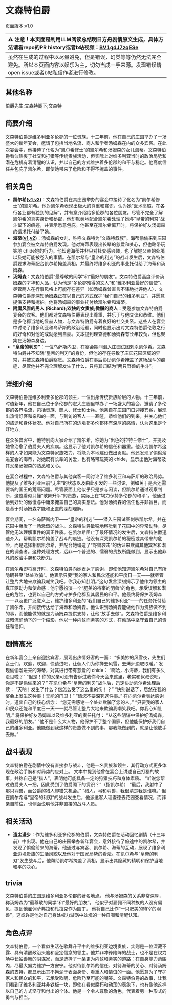 # 文森特伯爵
页面版本:v1.0
 

| :warning: 注意！本页面是利用LLM阅读总结明日方舟剧情原文生成，具体方法请看repo的PR history或者b站视频：[BV1gdJ7zqESe](https://www.bilibili.com/video/BV1gdJ7zqESe/)         |
|:----------------------------|
| 虽然在生成的过程中以尽量避免，但是错误，幻觉等等仍然无法完全避免。所以本页面内容以娱乐为主，切勿当成一手来源。发现错误请open issue或者b站私信作者进行修改。|



## 其他名称
伯爵先生;文森特阁下;文森特
## 简要介绍
文森特伯爵是维多利亚多伦郡的一位贵族。十三年前，他在自己的庄园举办了一场盛大的新年宴会，邀请了包括当地名流、商人和学者汤姆森在内的众多宾客。在此次宴会中，他接待了化名为“凯尔希修士”的凯尔希和汤姆森的女儿海蒂。文森特伯爵看似热衷于社交和打猎等传统贵族活动，但实际上对维多利亚当时的政治局势和潜在危机有着清醒的认识，并以自己的方式维护着多伦郡的和平与稳定。他高度信任并包庇了凯尔希，即使她带来了危险和不得不掩盖的事件。
## 相关角色
-   **凯尔希([v1](char_003_kalts.md),[v2](../char_v3/char_003_kalts.md))**：文森特伯爵在其庄园举办的宴会中接待了化名为“凯尔希修士”的凯尔希。他对凯尔希表现出极大的尊重和赏识，认为她“医术高超，在各行各业都有独到的见解”，并有意介绍给多伦郡的各位朋友。尽管不完全了解凯尔希的真实身份和秘密，他却默契地配合凯尔希处理了她与“皇帝的利刃”战斗留下的痕迹，并表示愿意包庇。他甚至在凯尔希离开时，将保护好友汤姆森的请求托付给了她。
-   **海蒂([v1](char_4045_heidi.md),[v2](../char_v3/char_4045_heidi.md))**：汤姆森的女儿，称呼文森特为“文森特叔叔”。海蒂偷偷来到庄园参加宴会被文森特伯爵发现。他对海蒂表现出长辈的慈爱和关心，但也略带玩笑地 chide她的行为。他知道海蒂并非只对社交感兴趣，也了解她父亲的处境以及她可能被卷入的事情。在凯尔希与“皇帝的利刃”的战斗发生后，文森特伯爵要求海蒂配合凯尔希掩盖真相，并最终将维多利亚的事业托付给了海蒂和汤姆森。
-   **汤姆森**：文森特伯爵“最尊敬的同学”和“最好的朋友”。文森特伯爵高度评价汤姆森的才华和人品，认为他是“多伦郡难得的文人”和“维多利亚最好的信使”。尽管两人在行事风格上可能存在差异（如汤姆森曾直言不讳地批评他人），文森特伯爵却深知汤姆森正在以自己的方式保护“我们自己的维多利亚”，并愿意提供支持和掩护。他将汤姆森的事业托付给凯尔希和海蒂。
-   **附庸风雅的男人 (Richard);欢快的女贵族;微醺的商人**：受邀参加文森特伯爵宴会的宾客。他们都对文森特伯爵表现出尊重，并乐于与他交谈和恭维。他们是多伦郡当地的显赫人物，与文森特伯爵有着良好的社交关系。这些人在宴会中讨论了维多利亚和乌萨斯的政治话题，同时也显示出对文森特伯爵伦敦之行的好奇和对他的成就感到自豪。文本提到理查德和汤姆森有长年较劲，但也聚集在汤姆森身边。
-   **“皇帝的利刃”**：一位乌萨斯内卫，在宴会期间潜入庄园试图刺杀凯尔希。文森特伯爵并不知晓“皇帝的利刃”的身份，但他的存在导致了庄园花园区域的异常，并被文森特伯爵察觉。文森特伯爵在事后协助凯尔希掩盖了这场战斗的痕迹，尽管他并不完全理解发生了什么，只将其归结为“两只野兽的争斗”。
## 详细介绍
文森特伯爵是维多利亚多伦郡的领主，一位出身传统贵族阶层的人物。十三年前，时值新年，他在自己位于多伦郡的宏大庄园里举办了一场盛大的宴会，邀请了多伦郡的各界名流，包括贵族、商人、修士和士兵。他亲自在庄园门口迎接宾客，展现出热情好客和亲和的一面，与到访的客人一一寒暄，恭维他们的到来，并关心他们的旅途和身体状况。他对自己所在的边境郡多伦郡怀有深厚的感情，认为这里是个好地方。

在众多宾客中，他特别向大家介绍了凯尔希，称她为“出色的拉特兰修士”，并提及她曾治愈了伯爵夫人的疾病。这显示了他对凯尔希的信任和器重。他认为凯尔希这样的人才如果能为文森特家族效力，将能为本地建设做出贡献。他还发现了偷偷溜进宴会的海蒂，对她既有长辈的关爱，也有略带玩笑的 chide，显示出他对海蒂及其父亲汤姆森的熟悉和关心。

在宴会过程中，文森特伯爵与其他宾客一同讨论了维多利亚和乌萨斯的政治局势。他提及了维多利亚目前“无主”的状态以及由此引发的一些讨论，例如关于是否还需要新的国王的荒唐问题。尽管表面上他似乎只是参与闲谈，但凯尔希通过观察判断，这位看似只懂“歌舞升平”的贵族，实际上在“竭力保持多伦郡的和平”。他通过恰到好处的傲慢与中庸来掩盖自己的真实想法。他对汤姆森的信任也并非盲目，而是基于对汤姆森才能和正直的深刻理解。

宴会期间，一名乌萨斯内卫——“皇帝的利刃”——潜入庄园试图刺杀凯尔希，并在花园中爆发了一场激烈的战斗。文森特伯爵敏锐地察觉到了花园中的异常动静，尽管他无法理解事件的真正性质。在凯尔希阻止了最坏情况的发生后，文森特伯爵迅速介入，帮助凯尔希掩盖了战斗的痕迹。他没有深究凯尔希的秘密或其带来的危险，而是选择相信凯尔希，并配合她编造了“野兽袭击”的伪证来欺骗其他宾客和潜在的调查者。这种处理方式，远非一个普通的、懦弱的贵族所能做到，显示出他非凡的政治手腕和决断力。

在凯尔希即将离开时，文森特伯爵向她表达了感谢，即使他知道凯尔希对自己有所隐瞒甚至“处处欺骗”。他表示只要“我的家人和民众还能和平度日一天——就尽管让整片大地来欺骗我嘲笑我吧。你我心知肚明。”这句发言深刻揭示了他作为领主的真正驱动力和使命感：他宁愿扮演一个“肥美的待宰的羽兽”的角色，承受误解和潜在的危险，也要以自己的方式守护多伦郡及其居民的和平。他最终将保护汤姆森——以及更广泛意义上，维护维多利亚的“我们自己的维多利亚”——的任务托付给了凯尔希，并间接传达给了海蒂和汤姆森。他认识到汤姆森能做他作为贵族做不到的事，而他能做的就是为汤姆森提供支持，让他“放手去做”。文森特伯爵是维多利亚暗流涌动下的一个缩影，他以一种内敛而务实的方式，在动荡中坚守着自己的责任和信仰。
## 剧情高光
在新年宴会上亲自迎接宾客，展现出热情好客的一面：
“多美妙的风雪夜，先生们女士们，欢迎，欢迎，快请进吧，让佣人们为你掸去风雪，去烤炉边取取暖。”
发现偷偷溜进来的海蒂，对其进行带有慈爱的 chide：
“啊哈，小海蒂，我们有多久没见啦？”
“但是！你的父亲可没有告诉过我你今天会来这里，老实和叔叔说吧，你是不是偷偷来的？”
在凯尔希与“皇帝的利刃”战斗后，迅速协助凯尔希处理后续：
“天呐！发生了什么？您怎么受了这么重的伤！？”
“快别说话了，居然在我的宴会上发生这种事！无能的门卫！”
“请您不要深究这件事。”
在向凯尔希表达感谢时，道出自己的核心信念：
“您无需感谢一个处处欺骗了您的人。”
“只要我的家人和民众还能和平度日一天——就尽管让整片大地来欺骗我嘲笑我吧。你我心知肚明。”
将保护好友汤姆森以及维多利亚的责任托付：
“从这些阴谋中保护好汤姆森，我最好的朋友。”
“他不是什么大人物，他保护不了整个国家，但他能保护好我们自己的维多利亚。他能做到我这样的贵族做不到的事，那我能做到的，就是让他放手去做。”
## 战斗表现
文森特伯爵在剧情中没有直接参与战斗，他是一名贵族和领主，其行动方式更多体现在政治手腕和对局势的应对上。
文本中提到他曾在宴会上讲述自己打猎的故事，并称自己是“猎人”，表明他可能具备一定的狩猎技巧和身体素质。
“听说您帮过伯爵夫人一把，因此受到了伯爵阁下的赏识？”（指凯尔希）
“最后，我射中了那只羽兽，而公爵的猎人却错失机会。”
“猎人，弓和羽兽，我很清楚我是谁嘛。”
但在凯尔希与“皇帝的利刃”的战斗发生后，他派遣客人理查德去花园查看情况，而非亲自前往，也侧面说明他并非直接的战斗人员。
## 相关活动
-   **遗尘漫步**：作为维多利亚多伦郡的伯爵，文森特伯爵在活动回忆剧情（十三年前）中出现。他在自己的庄园举办新年宴会，意外接待了旅途中的凯尔希，并发现了偷偷前来的海蒂。他通过与宾客、凯尔希、海蒂的互动，展现了维多利亚边境贵族的生活风貌以及他对于国家局势的看法。在凯尔希与“皇帝的利刃”发生战斗后，他帮助凯尔希掩盖了真相，显示出其隐藏的精明和保护当地和平的决心。
## trivia
文森特伯爵的庄园是维多利亚多伦郡的著名地点。
他与汤姆森的关系非常深厚，称汤姆森为“最尊敬的同学”和“最好的朋友”。
他似乎对雇佣不同种族的人没有偏见，提到他雇佣萨弗拉和札拉克作为园丁。
他将自己比作“一只肥美的待宰的羽兽”，这或许是他对自己身处权力漩涡中处境的一种自嘲和清醒认知。
## 角色点评
文森特伯爵，一个看似生活在歌舞升平中的维多利亚边境贵族，实则是一位深藏不露、具有清醒政治头脑和坚定信念的领主。他并非冲锋陷阵的战士，也不是在权力场中长袖善舞的阴谋家，而是选择了一条更为内敛和务实的道路：在自身能力范围内，尽最大努力维护一方安宁。他对待凯尔希的信任、对待海蒂的关心、对待汤姆森的支持，都显示出其不拘泥于表面身份、看重人和情谊的一面。他愿意为了守护家人和民众的和平，去承受欺瞒、危险乃至可能的嘲笑。文森特伯爵的故事，让我们看到了维多利亚并非铁板一块，即使在看似腐朽和动荡的表象下，也有像他这样以自己的方式坚守和付出的个体。他是一个令人尊敬的角色，代表着另一种形式的勇气与担当。